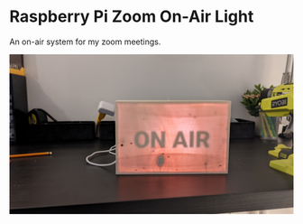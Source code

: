 # Raspberry Pi Zoom On-Air Light
An on-air system for my zoom meetings.

![Running light](images/running.jpg)